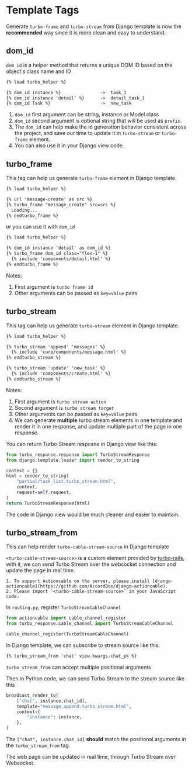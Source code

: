 # Template Tags

Generate `turbo-frame` and `turbo-stream` from Django template is now the **recommended** way since it is more clean and easy to understand.

## dom_id

`dom_id` is a helper method that returns a unique DOM ID based on the object's class name and ID

```html
{% load turbo_helper %}

{% dom_id instance %}               ->  task_1
{% dom_id instance 'detail' %}      ->  detail_task_1
{% dom_id Task %}                   ->  new_task
```

1. `dom_id` first argument can be string, instance or Model class
2. `dom_id` second argument is optional string that will be used as `prefix`.
3. The `dom_id` can help make the id generation behavior consistent across the project, and save our time to update it in `turbo-stream` or `turbo-frame` element.
4. You can also use it in your Django view code.

## turbo_frame

This tag can help us generate `turbo-frame` element in Django template.

```html
{% load turbo_helper %}

{% url 'message-create' as src %}
{% turbo_frame "message_create" src=src %}
  Loading...
{% endturbo_frame %}
```

or you can use it with `dom_id`

```html
{% load turbo_helper %}

{% dom_id instance 'detail' as dom_id %}
{% turbo_frame dom_id class="flex-1" %}
  {% include 'components/detail.html' %}
{% endturbo_frame %}
```

Notes:

1. First argument is `turbo frame id`
2. Other arguments can be passed as `key=value` pairs

## turbo_stream

This tag can help us generate `turbo-stream` element in Django template.

```html
{% load turbo_helper %}

{% turbo_stream 'append' 'messages' %}
  {% include 'core/components/message.html' %}
{% endturbo_stream %}

{% turbo_stream 'update' 'new_task' %}
  {% include 'components/create.html' %}
{% endturbo_stream %}
```

Notes:

1. First argument is `turbo stream action`
2. Second argument is `turbo stream target`
3. Other arguments can be passed as `key=value` pairs
4. We can generate **multiple**  turbo stream elements in one template and render it in one response, and update multiple part of the page in one response.

You can return Turbo Stream resposne in Django view like this:

```python
from turbo_response.response import TurboStreamResponse
from django.template.loader import render_to_string

context = {}
html = render_to_string(
    "partial/task_list.turbo_stream.html",
    context,
    request=self.request,
)
return TurboStreamResponse(html)
```

The code in Django view would be much cleaner and easier to maintain.

## turbo_stream_from

This can help render `turbo-cable-stream-source` in Django template

`<turbo-cable-stream-source>` is a custom element provided by [turbo-rails](https://github.com/hotwired/turbo-rails/blob/097d8f90cf0c5ed24ac6b1a49cead73d49fa8ab5/app/javascript/turbo/cable_stream_source_element.js), with it, we can send Turbo Stream over the websocket connection and update the page in real time.

```{note}
1. To support Actioncable on the server, please install [django-actioncable](https://github.com/AccordBox/django-actioncable).
2. Please import `<turbo-cable-stream-source>` in your JavaScript code.
```

In `routing.py`, register `TurboStreamCableChannel`

```python
from actioncable import cable_channel_register
from turbo_response.cable_channel import TurboStreamCableChannel

cable_channel_register(TurboStreamCableChannel)
```

In Django template, we can subscribe to stream source like this:

```html
{% turbo_stream_from 'chat' view.kwargs.chat_pk %}
```

`turbo_stream_from` can accept multiple positional arguments

Then in Python code, we can send Turbo Stream to the stream source like this

```python
broadcast_render_to(
    ["chat", instance.chat_id],
    template="message_append.turbo_stream.html",
    context={
        "instance": instance,
    },
)
```

The `["chat", instance.chat_id]` **should** match the positional arguments in the `turbo_stream_from` tag.

The web page can be updated in real time, through Turbo Stream over Websocket.
